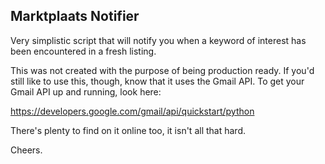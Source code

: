 ## Marktplaats Notifier

Very simplistic script that will notify you when a keyword of interest has been encountered
in a fresh listing.

This was not created with the purpose of being production ready. If you'd still like to use this, though, know that it uses the Gmail API. To get your Gmail API up and running, look here:  

https://developers.google.com/gmail/api/quickstart/python  
  
There's plenty to find on it online too, it isn't all that hard.  
  
Cheers.



